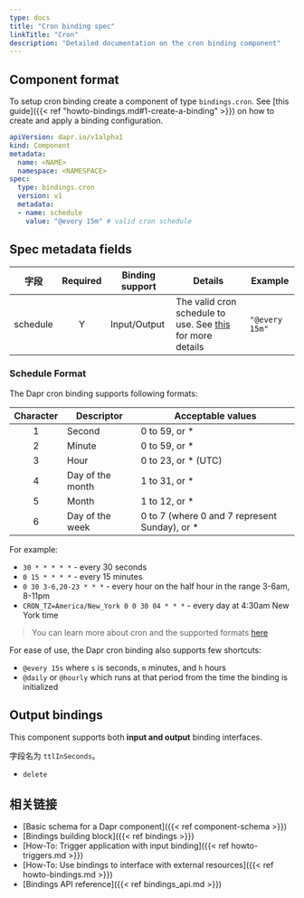```yaml
---
type: docs
title: "Cron binding spec"
linkTitle: "Cron"
description: "Detailed documentation on the cron binding component"
---
```


## Component format

To setup cron binding create a component of type `bindings.cron`. See [this guide]({{< ref "howto-bindings.md#1-create-a-binding" >}}) on how to create and apply a binding configuration.


```yaml
apiVersion: dapr.io/v1alpha1
kind: Component
metadata:
  name: <NAME>
  namespace: <NAMESPACE>
spec:
  type: bindings.cron
  version: v1
  metadata:
  - name: schedule
    value: "@every 15m" # valid cron schedule  
```

## Spec metadata fields

| 字段       | Required | Binding support | Details                                                                       | Example        |
| -------- |:--------:| --------------- | ----------------------------------------------------------------------------- | -------------- |
| schedule |    Y     | Input/Output    | The valid cron schedule to use. See [this](#schedule-format) for more details | `"@every 15m"` |

### Schedule Format

The Dapr cron binding supports following formats:

| Character | Descriptor       | Acceptable values                             |
|:---------:| ---------------- | --------------------------------------------- |
|     1     | Second           | 0 to 59, or *                                 |
|     2     | Minute           | 0 to 59, or *                                 |
|     3     | Hour             | 0 to 23, or * (UTC)                           |
|     4     | Day of the month | 1 to 31, or *                                 |
|     5     | Month            | 1 to 12, or *                                 |
|     6     | Day of the week  | 0 to 7 (where 0 and 7 represent Sunday), or * |

For example:

* `30 * * * * *` - every 30 seconds
* `0 15 * * * *` - every 15 minutes
* `0 30 3-6,20-23 * * *` - every hour on the half hour in the range 3-6am, 8-11pm
* `CRON_TZ=America/New_York 0 0 30 04 * * *` - every day at 4:30am New York time

> You can learn more about cron and the supported formats [here](https://en.wikipedia.org/wiki/Cron)

For ease of use, the Dapr cron binding also supports few shortcuts:

* `@every 15s` where `s` is seconds, `m` minutes, and `h` hours
* `@daily` or `@hourly` which runs at that period from the time the binding is initialized

## Output bindings

This component supports both **input and output** binding interfaces.

字段名为 `ttlInSeconds`。

- `delete`

## 相关链接

- [Basic schema for a Dapr component]({{< ref component-schema >}})
- [Bindings building block]({{< ref bindings >}})
- [How-To: Trigger application with input binding]({{< ref howto-triggers.md >}})
- [How-To: Use bindings to interface with external resources]({{< ref howto-bindings.md >}})
- [Bindings API reference]({{< ref bindings_api.md >}})
